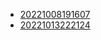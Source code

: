 - [20221008191607](/zet/20221008191607/README.md)
- [20221013222124](/zet/20221013222124/README.md)
